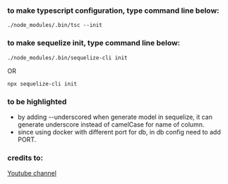 ### to make typescript configuration, type command line below:

```
./node_modules/.bin/tsc --init
```

### to make sequelize init, type command line below:

```
./node_modules/.bin/sequelize-cli init
```

OR

```
npx sequelize-cli init
```

### to be highlighted

- by adding --underscored when generate model in sequelize, it can generate underscore instead of camelCase for name of column.
- since using docker with different port for db, in db config need to add PORT.

### credits to:

[Youtube channel](https://www.youtube.com/playlist?list=PLnQvfeVegcJZHhImGvDpnp0P725Ykx4Qt)
